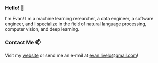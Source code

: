 ### Hello! 👋

I'm Evan! I'm a machine learning researcher, a data engineer, a software engineer, and I specialize in the field of natural language processing, computer vision, and deep learning.

### Contact Me 📫

Visit my [website](https://www.evanlivelo.com) or send me an e-mail at [evan.livelo@gmail.com](mailto:evan.livelo@gmail.com)!

<!--
**Vandenn/Vandenn** is a ✨ _special_ ✨ repository because its `README.md` (this file) appears on your GitHub profile.

Here are some ideas to get you started:

- 🔭 I’m currently working on ...
- 🌱 I’m currently learning ...
- 👯 I’m looking to collaborate on ...
- 🤔 I’m looking for help with ...
- 💬 Ask me about ...
- 📫 How to reach me: ...
- 😄 Pronouns: ...
- ⚡ Fun fact: ...
-->
